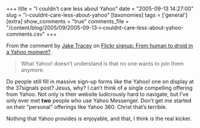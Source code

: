 +++
title = "I couldn't care less about Yahoo"
date = "2005-09-13 14:27:00"
slug = "i-couldnt-care-less-about-yahoo"
[taxonomies]
tags = ['general']
[extra]
show_comments = "true"
comments_file = "/content/blog/2005/09/2005-09-13-i-couldnt-care-less-about-yahoo-comments.csv"
+++

From the comment by [Jake Tracey](http://jaketracey.com/) on [Flickr signup: From human to droid in a Yahoo moment?](http://37signals.com/svn/archives2/flickr_signup_from_human_to_droid_in_a_yahoo_moment.php).

> What Yahoo! doesn’t understand is that no one wants to join them anymore.

Do people still fill in massive sign-up forms like the Yahoo! one on display at the 37signals post? Jesus, why? I can’t think of a single compelling offering from Yahoo. Not only is their website ludicrously hard to navigate, but I’ve only ever met **two** people who use Yahoo Messenger. Don’t get me started on their “personal” offerings like Yahoo 360. Christ that’s terrible.

Nothing that Yahoo provides is enjoyable, and that, I think is the real kicker.
